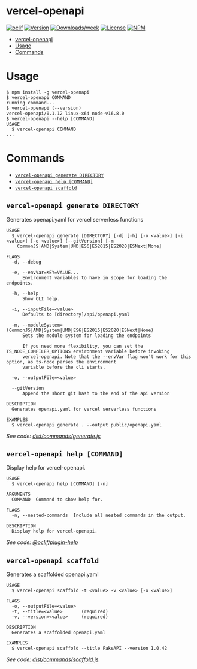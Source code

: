 # vercel-openapi

[![oclif](https://img.shields.io/badge/cli-oclif-brightgreen.svg)](https://oclif.io)
[![Version](https://img.shields.io/npm/v/vercel-openapi.svg)](https://npmjs.org/package/vercel-openapi)
[![Downloads/week](https://img.shields.io/npm/dw/vercel-openapi.svg)](https://npmjs.org/package/vercel-openapi)
[![License](https://img.shields.io/npm/l/vercel-openapi.svg)](https://github.com/Mause/vercel-openapi/blob/master/package.json)
[![NPM](https://nodei.co/npm/vercel-openapi.png)](https://nodei.co/npm/vercel-openapi/)

<!-- toc -->

- [vercel-openapi](#vercel-openapi)
- [Usage](#usage)
- [Commands](#commands)
<!-- tocstop -->

# Usage

<!-- usage -->

```sh-session
$ npm install -g vercel-openapi
$ vercel-openapi COMMAND
running command...
$ vercel-openapi (--version)
vercel-openapi/0.1.12 linux-x64 node-v16.8.0
$ vercel-openapi --help [COMMAND]
USAGE
  $ vercel-openapi COMMAND
...
```

<!-- usagestop -->

# Commands

<!-- commands -->

- [`vercel-openapi generate DIRECTORY`](#vercel-openapi-generate-directory)
- [`vercel-openapi help [COMMAND]`](#vercel-openapi-help-command)
- [`vercel-openapi scaffold`](#vercel-openapi-scaffold)

## `vercel-openapi generate DIRECTORY`

Generates openapi.yaml for vercel serverless functions

```
USAGE
  $ vercel-openapi generate [DIRECTORY] [-d] [-h] [-o <value>] [-i <value>] [-e <value>] [--gitVersion] [-m
    CommonJS|AMD|System|UMD|ES6|ES2015|ES2020|ESNext|None]

FLAGS
  -d, --debug

  -e, --envVar=KEY=VALUE...
      Environment variables to have in scope for loading the endpoints.

  -h, --help
      Show CLI help.

  -i, --inputFile=<value>
      Defaults to [directory]/api/openapi.yaml

  -m, --moduleSystem=(CommonJS|AMD|System|UMD|ES6|ES2015|ES2020|ESNext|None)
      Sets the module system for loading the endpoints

      If you need more flexibility, you can set the TS_NODE_COMPILER_OPTIONS environment variable before invoking
      vercel-openapi. Note that the --envVar flag won't work for this option, as ts-node parses the environment
      variable before the cli starts.

  -o, --outputFile=<value>

  --gitVersion
      Append the short git hash to the end of the api version

DESCRIPTION
  Generates openapi.yaml for vercel serverless functions

EXAMPLES
  $ vercel-openapi generate . --output public/openapi.yaml
```

_See code: [dist/commands/generate.js](https://github.com/Mause/vercel-openapi)_

## `vercel-openapi help [COMMAND]`

Display help for vercel-openapi.

```
USAGE
  $ vercel-openapi help [COMMAND] [-n]

ARGUMENTS
  COMMAND  Command to show help for.

FLAGS
  -n, --nested-commands  Include all nested commands in the output.

DESCRIPTION
  Display help for vercel-openapi.
```

_See code: [@oclif/plugin-help](https://github.com/oclif/plugin-help/blob/v5.1.10/src/commands/help.ts)_

## `vercel-openapi scaffold`

Generates a scaffolded openapi.yaml

```
USAGE
  $ vercel-openapi scaffold -t <value> -v <value> [-o <value>]

FLAGS
  -o, --outputFile=<value>
  -t, --title=<value>       (required)
  -v, --version=<value>     (required)

DESCRIPTION
  Generates a scaffolded openapi.yaml

EXAMPLES
  $ vercel-openapi scaffold --title FakeAPI --version 1.0.42
```

_See code: [dist/commands/scaffold.js](https://github.com/Mause/vercel-openapi)_

<!-- commandsstop -->
